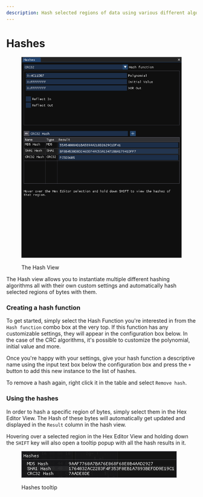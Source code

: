```yaml
---
description: Hash selected regions of data using various different algorithms
---
```


# Hashes

<figure><img src="../.gitbook/assets/views/hashes.png" alt=""><figcaption><p>The Hash View</p></figcaption></figure>

The Hash view allows you to instantiate multiple different hashing algorithms all with their own custom settings and automatically hash selected regions of bytes with them.

### Creating a hash function

To get started, simply select the Hash Function you're interested in from the `Hash function` combo box at the very top. If this function has any customizable settings, they will appear in the configuration box below. In the case of the CRC algorithms, it's possible to customize the polynomial, initial value and more.&#x20;

Once you're happy with your settings, give your hash function a descriptive name using the input text box below the configuration box and press the `+` button to add this new instance to the list of hashes.

To remove a hash again, right click it in the table and select `Remove hash`.

### Using the hashes

In order to hash a specific region of bytes, simply select them in the Hex Editor View. The Hash of these bytes will automatically get updated and displayed in the `Result` column in the hash view.&#x20;

&#x20;Hovering over a selected region in the Hex Editor View and holding down the `SHIFT` key will also open a tooltip popup with all the hash results in it.

<figure><img src="../.gitbook/assets/views/hashes_tooltip.png" alt=""><figcaption><p>Hashes tooltip</p></figcaption></figure>
